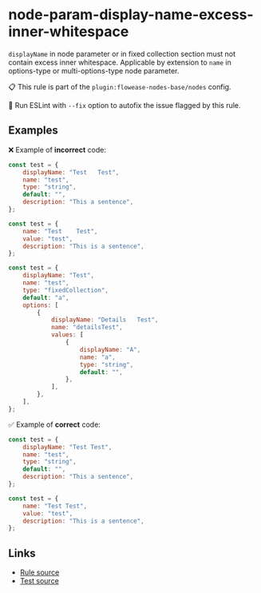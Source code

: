 [//]: # "File generated from a template. Do not edit this file directly."

# node-param-display-name-excess-inner-whitespace

`displayName` in node parameter or in fixed collection section must not contain excess inner whitespace. Applicable by extension to `name` in options-type or multi-options-type node parameter.

📋 This rule is part of the `plugin:flowease-nodes-base/nodes` config.

🔧 Run ESLint with `--fix` option to autofix the issue flagged by this rule.

## Examples

❌ Example of **incorrect** code:

```js
const test = {
	displayName: "Test   Test",
	name: "test",
	type: "string",
	default: "",
	description: "This a sentence",
};

const test = {
	name: "Test    Test",
	value: "test",
	description: "This is a sentence",
};

const test = {
	displayName: "Test",
	name: "test",
	type: "fixedCollection",
	default: "a",
	options: [
		{
			displayName: "Details   Test",
			name: "detailsTest",
			values: [
				{
					displayName: "A",
					name: "a",
					type: "string",
					default: "",
				},
			],
		},
	],
};
```

✅ Example of **correct** code:

```js
const test = {
	displayName: "Test Test",
	name: "test",
	type: "string",
	default: "",
	description: "This a sentence",
};

const test = {
	name: "Test Test",
	value: "test",
	description: "This is a sentence",
};
```

## Links

- [Rule source](../../lib/rules/node-param-display-name-excess-inner-whitespace.ts)
- [Test source](../../tests/node-param-display-name-excess-inner-whitespace.test.ts)

